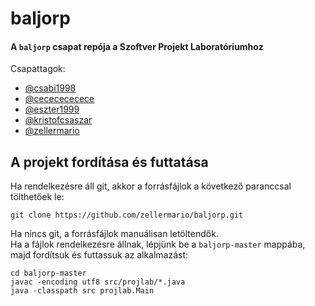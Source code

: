 # baljorp
#### A `baljorp` csapat repója a Szoftver Projekt Laboratóriumhoz</br>
Csapattagok:
<ul>
  <li><a href="https://github.com/csabi1998">@csabi1998</a></li>
  <li><a href="https://github.com/cececececece">@cececececece</a></li>
  <li><a href="https://github.com/eszter1999">@eszter1999</a></li>
  <li><a href="https://github.com/kristofcsaszar">@kristofcsaszar</a></li>
  <li><a href="https://github.com/zellermario">@zellermario</a></li>
</ul>

## A projekt fordítása és futtatása
Ha rendelkezésre áll git, akkor a forrásfájlok a következő paranccsal tölthetőek le:
```
git clone https://github.com/zellermario/baljorp.git
```
Ha nincs git, a forrásfájlok manuálisan letöltendők.</br>
Ha a fájlok rendelkezésre állnak, lépjünk be a `baljorp-master` mappába, majd fordítsuk és futtassuk az alkalmazást:
```
cd baljorp-master
javac -encoding utf8 src/projlab/*.java
java -classpath src projlab.Main
```
